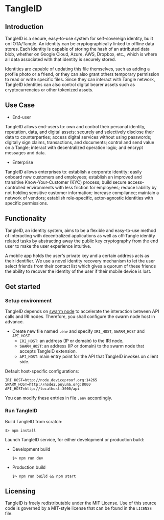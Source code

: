 # TangleID

## Introduction

TangleID is a secure, easy-to-use system for self-sovereign identity,
built on IOTA/Tangle. An identity can be cryptographically linked to
offline data stores. Each identity is capable of storing the hash of
an attributed data blob, whether on Google Cloud, Azure, AWS, Dropbox,
etc., which is where all data associated with that identity is securely
stored.

Identities are capable of updating this file themselves, such as adding
a profile photo or a friend, or they can also grant others temporary
permission to read or write specific files. Since they can interact with
Tangle network, TangleID identities can also control digital bearer assets
such as cryptocurrencies or other tokenized assets.

## Use Case

* End-user

TangleID allows end-users to: own and control their personal identity,
reputation, data, and digital assets; securely and selectively disclose
their data to counterparties; access digital services without using
passwords; digitally sign claims, transactions, and documents; control and
send value on a Tangle; interact with decentralized operation logic; and
encrypt messages and data.

* Enterprise

TangleID allows enterprises to: establish a corporate identity; easily
onboard new customers and employees; establish an improved and transitive
Know-Your-Customer (KYC) process; build secure access-controlled
environments with less friction for employees; reduce liability by not
holding sensitive customer information; increase compliance; maintain a
network of vendors; establish role-specific, actor-agnostic identities
with specific permissions.

## Functionality

TangleID, an identity system, aims to be a flexible and easy-to-use method
of interacting with decentralized applications as well as off-Tangle
 identity related tasks by abstracting away the public key cryptography from
the end user to make the user experience intuitive.

A mobile app holds the user's private key and a certain address acts as
their identifier. We use a novel identity recovery mechanism to let the
user select friends from their contact list which gives a quorum of these
friends the ability to recover the identity of the user if their mobile
device is lost.

## Get started

### Setup environment

TangleID depends on [swarm node](https://github.com/yillkid/iota-swarm-node) to
accelerate the interaction between API calls and IRI nodes. Therefore, you shall
configure the swarm node host in advance.

- Create new file named `.env` and specify `IRI_HOST`, `SWARM_HOST` and `API_HOST`
  * `IRI_HOST`: an address (IP or domain) to the IRI node.
  * `SWARM_HOST`: an address (IP or domain) to the swarm node that accepts TangleID extension.
  * `API_HOST`: main entry point for the API that TangleID invokes on client side.

Default host-specific configurations:
```
IRI_HOST=http://node.deviceproof.org:14265
SWARM_HOST=http://node2.puyuma.org:8000
API_HOST=http://localhost:3000/api
```

You can modify these entries in file `.env` accordingly.

### Run TangleID

Build TangleID from scratch:

```shell
$> npm install
```

Launch TangleID service, for either development or production build:
- Development build
    ```shell
    $> npm run dev
    ```
- Production build
    ```shell
    $> npm run build && npm start
    ```

## Licensing
TangleID is freely redistributable under the MIT License. Use of this source
code is governed by a MIT-style license that can be found in the `LICENSE` file.
